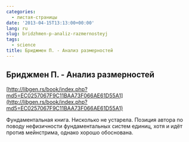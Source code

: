 ```yaml
---
categories:
  - листая-страницы
date: '2013-04-15T13:13:00+00:00'
lang: ru
slug: bridzhmen-p-analiz-razmernosteyj
tags:
  - science
title: Бриджмен П. - Анализ размерностей
---
```


## Бриджмен П. - Анализ размерностей

[http://libgen.rs/book/index.php?md5=EC0257067F9C11BAA73F066AE61D55A1](http://libgen.rs/book/index.php?md5=EC0257067F9C11BAA73F066AE61D55A1)  

Фундаментальная книга. Нисколько не устарела. Позиция автора по поводу нефизичности фундаментальных систем единиц, хотя и идёт против мейнстрима, однако хорошо обоснована.